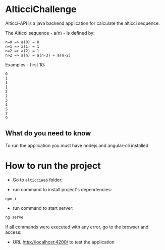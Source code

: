 # AlticciChallenge

Alticci-API is a java backend application for calculate the alticci sequence.

The Alticci sequence - a(n) - is defined by:

```
n=0 => a(0) = 0
n=1 => a(1) = 1
n=2 => a(2) = 1
n>2 => a(n) = a(n-3) + a(n-2)
```

Examples - first 10:

```
0
1
1
1
2
2
3
4
5
7
9
```

## What do you need to know

To run the application you must have nodejs and angular-cli installed 

# How to run the project

- Go to `alticciWeb` folder;

- run command to install project's dependencies:

```
npm i
```

- run command to start server:

```sh
ng serve
```

If all commands were executed with any error, go to the browser and access:

- URL <http://localhost:4200/> to test the application
